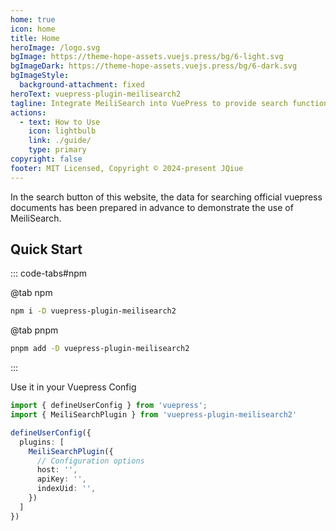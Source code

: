 ```yaml
---
home: true
icon: home
title: Home
heroImage: /logo.svg
bgImage: https://theme-hope-assets.vuejs.press/bg/6-light.svg
bgImageDark: https://theme-hope-assets.vuejs.press/bg/6-dark.svg
bgImageStyle:
  background-attachment: fixed
heroText: vuepress-plugin-meilisearch2
tagline: Integrate MeiliSearch into VuePress to provide search functionality for your documentation website.
actions:
  - text: How to Use
    icon: lightbulb
    link: ./guide/
    type: primary
copyright: false
footer: MIT Licensed, Copyright © 2024-present JQiue
---
```


In the search button of this website, the data for searching official vuepress documents has been prepared in advance to demonstrate the use of MeiliSearch.

## Quick Start

::: code-tabs#npm

@tab npm

```sh
npm i -D vuepress-plugin-meilisearch2
```

@tab pnpm

```sh
pnpm add -D vuepress-plugin-meilisearch2
```

:::

Use it in your Vuepress Config

```ts
import { defineUserConfig } from 'vuepress';
import { MeiliSearchPlugin } from 'vuepress-plugin-meilisearch2'

defineUserConfig({
  plugins: [
    MeiliSearchPlugin({
      // Configuration options
      host: '',
      apiKey: '',
      indexUid: '',
    })
  ]
})
```
